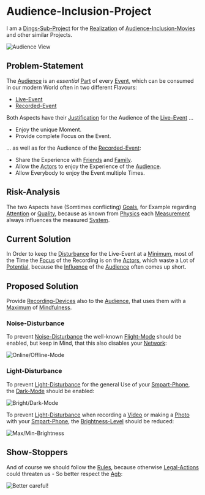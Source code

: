 # Audience-Inclusion-Project <a id="1"/>

I am a [Dings-Sub-Project](300000033.md) for the [Realization](600033.md) of [Audience-Inclusion-Movies](300080002.md) and other similar Projects.

![Audience View](400000184.jpg)

## Problem-Statement <a id="1000"/>

The [Audience](600146.md) is an *essential* [Part](60084.md) of every [Event](600085.md), which can be consumed in our modern World often in two different Flavours:

- [Live-Event](600209.md)
- [Recorded-Event](600211.md)

Both Aspects have their [Justification](600178.md) for the Audience of the [Live-Event](600209.md)&nbsp;...

- Enjoy the unique Moment.
- Provide complete Focus on the Event.

... as well as for the Audience of the [Recorded-Event](600211.md):

- Share the Experience with [Friends](180000002.md) and [Family](180000008.md).
- Allow the [Actors](202000010.md) to enjoy the Experience of the [Audience](600146.md).
- Allow Everybody to enjoy the Event multiple Times.

## Risk-Analysis <a id="2000"/>

The two Aspects have (Somtimes conflicting) [Goals](60058.md), for Example regarding [Attention](60175.md) or [Quality](600120.md), because as known from [Physics](10000000.md) each [Measurement](10000022.md) always influences the measured [System](10000068.md).

## Current Solution

In Order to keep the [Disturbance](600212.md) for the Live-Event at a [Minimum](12000061.md), most of the Time the [Focus](60143.md) of the Recording is on the [Actors](202000010.md), which waste a Lot of [Potential](60128.md), because the [Influence](600126.md) of the [Audience](600146.md) often comes up short.

## Proposed Solution <a id="2000"/>

Provide [Recording-Devices](20000024.md) also to the [Audience](600146.md), that uses them with a [Maximum](12000062.md) of [Mindfulness](41000010.md).

### Noise-Disturbance <a id="2010"/>

To prevent [Noise-Disturbance](290000001.md) the well-known [Flight-Mode](20000026.md) should be enabled, but keep in Mind, that this also disables your [Network](9200000.md):

![Online/Offline-Mode](400000187.jpg)

### Light-Disturbance <a id="2020"/>

To prevent [Light-Disturbance](290000003.md) for the general Use of your [Smpart-Phone](20000005.md), the [Dark-Mode](20000025.md) should be enabled:

![Bright/Dark-Mode](400000186.jpg)

To prevent [Light-Disturbance](290000003.md) when recording a [Video](200300000.md) or making a [Photo](50000001.md) with your [Smpart-Phone](20000005.md), the [Brightness-Level](10000117.md) should be reduced:

![Max/Min-Brightness](400000185.jpg)

## Show-Stoppers <a id="3000"/>

And of course we should follow the [Rules](60053.md), because otherwise [Legal-Actions](670039.md) could threaten us&nbsp;-&nbsp;So better respect the [Agb](680004.md):

![Better careful!](400000188.jpg)



